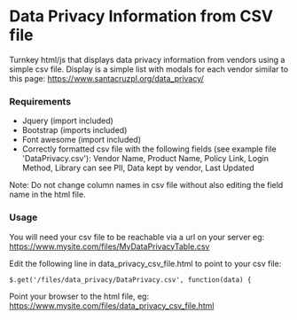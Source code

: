 # Data Privacy Information from CSV file

Turnkey html/js that displays data privacy information from vendors using a simple csv file. Display is a simple list with modals for each vendor similar to this page: https://www.santacruzpl.org/data_privacy/

### Requirements
- Jquery (import included)
- Bootstrap (imports included)
- Font awesome (import included)
- Correctly formatted csv file with the following fields (see example file 'DataPrivacy.csv'):
Vendor Name, Product Name, Policy Link, Login Method, Library can see PII, Data kept by vendor, Last Updated

Note: Do not change column names in csv file without also editing the field name in the html file.

### Usage
You will need your csv file to be reachable via a url on your server eg: https://www.mysite.com/files/MyDataPrivacyTable.csv

Edit the following line in data_privacy_csv_file.html to point to your csv file:
```
$.get('/files/data_privacy/DataPrivacy.csv', function(data) {
```
Point your browser to the html file, eg:
https://www.mysite.com/files/data_privacy_csv_file.html
